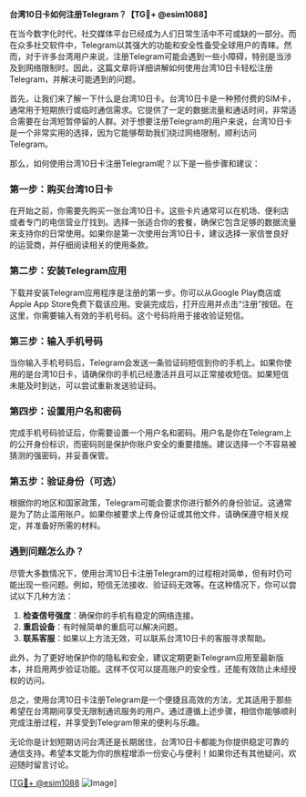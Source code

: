 **台湾10日卡如何注册Telegram？【TG💪+ @esim1088】**

在当今数字化时代，社交媒体平台已经成为人们日常生活中不可或缺的一部分。而在众多社交软件中，Telegram以其强大的功能和安全性备受全球用户的青睐。然而，对于许多台湾用户来说，注册Telegram可能会遇到一些小障碍，特别是当涉及到网络限制时。因此，这篇文章将详细讲解如何使用台湾10日卡轻松注册Telegram，并解决可能遇到的问题。

首先，让我们来了解一下什么是台湾10日卡。台湾10日卡是一种预付费的SIM卡，通常用于短期旅行或临时通信需求。它提供了一定的数据流量和通话时间，非常适合需要在台湾短暂停留的人群。对于想要注册Telegram的用户来说，台湾10日卡是一个非常实用的选择，因为它能够帮助我们绕过网络限制，顺利访问Telegram。

那么，如何使用台湾10日卡注册Telegram呢？以下是一些步骤和建议：

### 第一步：购买台湾10日卡

在开始之前，你需要先购买一张台湾10日卡。这些卡片通常可以在机场、便利店或者专门的电信营业厅找到。选择一张适合你的套餐，确保它包含足够的数据流量来支持你的日常使用。如果你是第一次使用台湾10日卡，建议选择一家信誉良好的运营商，并仔细阅读相关的使用条款。

### 第二步：安装Telegram应用

下载并安装Telegram应用程序是注册的第一步。你可以从Google Play商店或Apple App Store免费下载该应用。安装完成后，打开应用并点击“注册”按钮。在这里，你需要输入有效的手机号码。这个号码将用于接收验证短信。

### 第三步：输入手机号码

当你输入手机号码后，Telegram会发送一条验证码短信到你的手机上。如果你使用的是台湾10日卡，请确保你的手机已经激活并且可以正常接收短信。如果短信未能及时到达，可以尝试重新发送验证码。

### 第四步：设置用户名和密码

完成手机号码验证后，你需要设置一个用户名和密码。用户名是你在Telegram上的公开身份标识，而密码则是保护你账户安全的重要措施。建议选择一个不容易被猜测的强密码，并妥善保管。

### 第五步：验证身份（可选）

根据你的地区和国家政策，Telegram可能会要求你进行额外的身份验证。这通常是为了防止滥用账户。如果你被要求上传身份证或其他文件，请确保遵守相关规定，并准备好所需的材料。

### 遇到问题怎么办？

尽管大多数情况下，使用台湾10日卡注册Telegram的过程相对简单，但有时仍可能出现一些问题。例如，短信无法接收、验证码无效等。在这种情况下，你可以尝试以下几种方法：

1. **检查信号强度**：确保你的手机有稳定的网络连接。
2. **重启设备**：有时候简单的重启可以解决问题。
3. **联系客服**：如果以上方法无效，可以联系台湾10日卡的客服寻求帮助。

此外，为了更好地保护你的隐私和安全，建议定期更新Telegram应用至最新版本，并启用两步验证功能。这样不仅可以提高账户的安全性，还能有效防止未经授权的访问。

总之，使用台湾10日卡注册Telegram是一个便捷且高效的方法，尤其适用于那些希望在台湾期间享受无限制通讯服务的用户。通过遵循上述步骤，相信你能够顺利完成注册过程，并享受到Telegram带来的便利与乐趣。

无论你是计划短期访问台湾还是长期居住，台湾10日卡都能为你提供稳定可靠的通信支持。希望本文能为你的旅程增添一份安心与便利！如果你还有其他疑问，欢迎随时留言讨论。

[[TG💪+ @esim1088](https://t.me/s/esim1088) ![Image](https://i.postimg.cc/4NQfJmqS/Snipaste-2025-05-13-00-14-12.png)]
